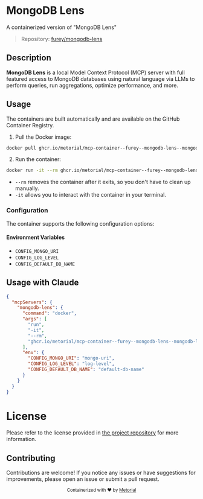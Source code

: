 
# MongoDB Lens

A containerized version of "MongoDB Lens"

> Repository: [furey/mongodb-lens](https://github.com/furey/mongodb-lens)

## Description

**MongoDB Lens** is a local Model Context Protocol (MCP) server with full featured access to MongoDB databases using natural language via LLMs to perform queries, run aggregations, optimize performance, and more.


## Usage

The containers are built automatically and are available on the GitHub Container Registry.

1. Pull the Docker image:

```bash
docker pull ghcr.io/metorial/mcp-container--furey--mongodb-lens--mongodb-lens
```

2. Run the container:

```bash
docker run -it --rm ghcr.io/metorial/mcp-container--furey--mongodb-lens--mongodb-lens 
```

- `--rm` removes the container after it exits, so you don't have to clean up manually.
- `-it` allows you to interact with the container in your terminal.


### Configuration

The container supports the following configuration options:




#### Environment Variables

- `CONFIG_MONGO_URI`
- `CONFIG_LOG_LEVEL`
- `CONFIG_DEFAULT_DB_NAME`




## Usage with Claude

```json
{
  "mcpServers": {
    "mongodb-lens": {
      "command": "docker",
      "args": [
        "run",
        "-it",
        "--rm",
        "ghcr.io/metorial/mcp-container--furey--mongodb-lens--mongodb-lens"
      ],
      "env": {
        "CONFIG_MONGO_URI": "mongo-uri",
        "CONFIG_LOG_LEVEL": "log-level",
        "CONFIG_DEFAULT_DB_NAME": "default-db-name"
      }
    }
  }
}
```

# License

Please refer to the license provided in [the project repository](https://github.com/furey/mongodb-lens) for more information.

## Contributing

Contributions are welcome! If you notice any issues or have suggestions for improvements, please open an issue or submit a pull request.

<div align="center">
  <sub>Containerized with ❤️ by <a href="https://metorial.com">Metorial</a></sub>
</div>
  